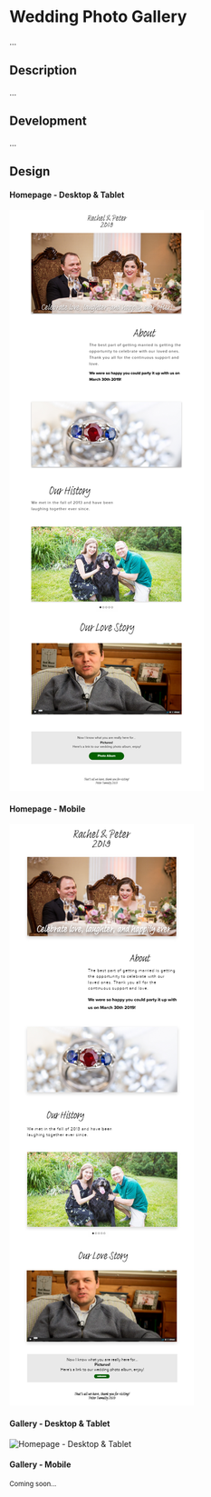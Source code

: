 # Wedding Photo Gallery

...

## Description

...

## Development

...

## Design

#### Homepage - Desktop & Tablet

![Homepage - Desktop & Tablet](./docs/TumultyEverAfter-IpadDesktop-Home.png)

#### Homepage - Mobile

![Homepage - Desktop & Tablet](./docs/TumultyEverAfter-Mobile-Home.png)

#### Gallery - Desktop & Tablet

![Homepage - Desktop & Tablet](./docs/TumultyEverAfter-IpadDesktop-Gallery.png)

#### Gallery - Mobile

<sup>Coming soon...</sup>
